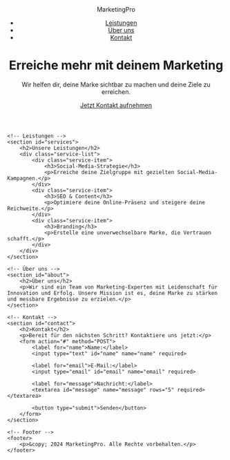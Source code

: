 <!DOCTYPE html>
<html lang="de">
<head>
    <meta charset="UTF-8">
    <meta name="viewport" content="width=device-width, initial-scale=1.0">
    <meta name="description" content="Professionelles Marketing für dein Unternehmen. Wir steigern deine Reichweite und Erfolge.">
    <title>Marketing-Experten</title>
    <link rel="stylesheet" href="styles.css">
</head>
<body>
    <!-- Header -->
    <header>
        <nav>
            <div class="logo">MarketingPro</div>
            <ul>
                <li><a href="#services">Leistungen</a></li>
                <li><a href="#about">Über uns</a></li>
                <li><a href="#contact">Kontakt</a></li>
            </ul>
        </nav>
        <div class="hero">
            <h1>Erreiche mehr mit deinem Marketing</h1>
            <p>Wir helfen dir, deine Marke sichtbar zu machen und deine Ziele zu erreichen.</p>
            <a href="#contact" class="cta">Jetzt Kontakt aufnehmen</a>
        </div>
    </header>

    <!-- Leistungen -->
    <section id="services">
        <h2>Unsere Leistungen</h2>
        <div class="service-list">
            <div class="service-item">
                <h3>Social-Media-Strategie</h3>
                <p>Erreiche deine Zielgruppe mit gezielten Social-Media-Kampagnen.</p>
            </div>
            <div class="service-item">
                <h3>SEO & Content</h3>
                <p>Optimiere deine Online-Präsenz und steigere deine Reichweite.</p>
            </div>
            <div class="service-item">
                <h3>Branding</h3>
                <p>Erstelle eine unverwechselbare Marke, die Vertrauen schafft.</p>
            </div>
        </div>
    </section>

    <!-- Über uns -->
    <section id="about">
        <h2>Über uns</h2>
        <p>Wir sind ein Team von Marketing-Experten mit Leidenschaft für Innovation und Erfolg. Unsere Mission ist es, deine Marke zu stärken und messbare Ergebnisse zu erzielen.</p>
    </section>

    <!-- Kontakt -->
    <section id="contact">
        <h2>Kontakt</h2>
        <p>Bereit für den nächsten Schritt? Kontaktiere uns jetzt:</p>
        <form action="#" method="POST">
            <label for="name">Name:</label>
            <input type="text" id="name" name="name" required>
            
            <label for="email">E-Mail:</label>
            <input type="email" id="email" name="email" required>
            
            <label for="message">Nachricht:</label>
            <textarea id="message" name="message" rows="5" required></textarea>
            
            <button type="submit">Senden</button>
        </form>
    </section>

    <!-- Footer -->
    <footer>
        <p>&copy; 2024 MarketingPro. Alle Rechte vorbehalten.</p>
    </footer>
</body>
</html>

<!---
marketin42/marketin42 is a ✨ special ✨ repository because its `README.md` (this file) appears on your GitHub profile.
You can click the Preview link to take a look at your changes.
--->
